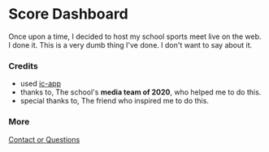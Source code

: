 # Score Dashboard
Once upon a time, I decided to host my school sports meet live on the web. I done it. This is a very dumb thing I've done. I don't want to say about it.

### Credits
- used [ic-app](/projects/ic-app.html)
- thanks to, The school's **media team of 2020**, who helped me to do this.
- special thanks to, The friend who inspired me to do this.

### More
[Contact or Questions](mailto:imesh1chamara@gmail.com)
